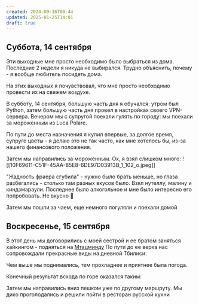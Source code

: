```yaml
---
created: 2024-09-16T00:44
updated: 2025-01-25T14:01
draft: true
---
```

## Суббота, 14 сентября
Эти выходные мне просто необходимо было выбраться из дома. Последние 2 недели я никуда не выбирался. Трудно объяснить, почему - я вообще любитель посидеть дома.

На этих выходных я почувствовал, что мне просто необходимо провести их на свежем воздухе.

В субботу, 14 сентября, большую часть дня я обучался: утром был Python, затем большую часть дня провел в настройках своего VPN-сервера.
Вечером мы с супругой поехали гулять по городу: мы поехали за мороженным из Luca Polare. 

По пути до места назначения я купил впервые, за долгое время, супруге цветы - я делаю это не так часто, как мне хотелось бы, из-за нашего финансового положения. 

Затем мы направились за мороженным. Ох, я взял слишком много:
![[10F69611-C51F-45AA-85E8-6DE97D03913B_1_102_o.jpeg]]

"Жадность фраера сгубила" - нужно было брать меньше, но глаза разбегались - столько там разных вкусов было. Взял нутеллу, малину и киндзмараули. Последнее было алкогольное и мне было интересно его попробовать. Не вкусно 🙂

Затем мы пошли за чаем, еще немного погуляли и поехали домой

## Воскресенье, 15 сентября
В этот день мы договорились с моей сестрой и ее братом заняться хайкингом - подняться на [Мтацминду](https://ru.wikipedia.org/wiki/%D0%9C%D1%82%D0%B0%D1%86%D0%BC%D0%B8%D0%BD%D0%B4%D0%B0_(%D0%B3%D0%BE%D1%80%D0%B0))
По пути до ее верха нас сопровождали прекрасные виды на дневной Тбилиси:

Чем выше мы поднимались, тем прохладнее и приятнее была погода.

Конечный результат всхода по горе оказался таким:


Затем мы направились вниз пешком уже по другому маршруту.
Мы дико проголодались и решили пойти в ресторан русской кухни

